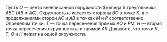 Пусть $O$ — центр вневписанной окружности $\omega $ треугольника $ABC$ ($AB\neq  AC$). Окружность $\omega$  касается стороны $BC$ в точке $K$, а с продолжениями сторон $AC$ и $AB$ в точках $M$ и $P$ соответственно. Определим точки: $T$ — точка пересечения прямых $AO$ и $PM$, $H$ — вторая точка пересечения окружности $\omega$ и прямой $AK$ Докажите, что точки $K$, $T$, $O$ и $H$ лежат на одной окружности.